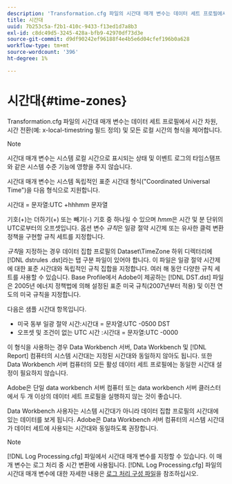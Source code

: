 ```yaml
---
description: 'Transformation.cfg 파일의 시간대 매개 변수는 데이터 세트 프로필에서 시간 차원, 시간 전환(예: x-local-timestring 필드 정의) 및 모든 로컬 시간의 형식을 제어합니다.'
title: 시간대
uuid: 7b253c5a-f2b1-410c-9433-f13ed1d7a8b3
exl-id: c8dc49d5-3245-428a-bfb9-42970df73d3e
source-git-commit: d9df90242ef96188f4e4b5e6d04cfef196b0a628
workflow-type: tm+mt
source-wordcount: '396'
ht-degree: 1%

---
```


# 시간대{#time-zones}

Transformation.cfg 파일의 시간대 매개 변수는 데이터 세트 프로필에서 시간 차원, 시간 전환(예: x-local-timestring 필드 정의) 및 모든 로컬 시간의 형식을 제어합니다.

>[!NOTE]
>
>시간대 매개 변수는 시스템 로컬 시간으로 표시되는 상태 및 이벤트 로그의 타임스탬프와 같은 시스템 수준 기능에 영향을 주지 않습니다.

시간대 매개 변수는 시스템 독립적인 표준 시간대 형식(&quot;Coordinated Universal Time&quot;)을 다음 형식으로 지원합니다.

시간대 = 문자열:UTC +hhhmm 문자열

기호(+)는 더하기(+) 또는 빼기(-) 기호 중 하나일 수 있으며 *hmm*&#x200B;은 시간 및 분 단위의 UTC로부터의 오프셋입니다. 옵션 변수 *규칙*&#x200B;은 일광 절약 시간제 또는 유사한 클럭 변환 정책을 구현할 규칙 세트를 지정합니다.

*규칙*&#x200B;을 지정하는 경우 데이터 집합 프로필의 Dataset\TimeZone 하위 디렉터리에 [!DNL dstrules .dst]라는 탭 구분 파일이 있어야 합니다. 이 파일은 일광 절약 시간제에 대한 표준 시간대와 독립적인 규칙 집합을 지정합니다. 여러 해 동안 다양한 규칙 세트를 사용할 수 있습니다. Base Profile에서 Adobe이 제공하는 [!DNL DST.dst] 파일은 2005년 에너지 정책법에 의해 설정된 표준 미국 규칙(2007년부터 적용) 및 이전 연도의 미국 규칙을 지정합니다.

다음은 샘플 시간대 항목입니다.

* 미국 동부 일광 절약 시간:시간대 = 문자열:UTC -0500 DST
* 오프셋 및 조건이 없는 UTC 시간 :시간대 = 문자열:UTC -0000

이 형식을 사용하는 경우 Data Workbench 서버, Data Workbench 및 [!DNL Report] 컴퓨터의 시스템 시간대는 지정된 시간대와 동일하지 않아도 됩니다. 또한 Data Workbench 서버 컴퓨터의 모든 활성 데이터 세트 프로필에는 동일한 시간대 설정이 필요하지 않습니다.

Adobe은 단일 data workbench 서버 컴퓨터 또는 data workbench 서버 클러스터에서 두 개 이상의 데이터 세트 프로필을 실행하지 않는 것이 좋습니다.

Data Workbench 사용자는 시스템 시간대가 아니라 데이터 집합 프로필의 시간대에 있는 데이터를 보게 됩니다. Adobe은 Data Workbench 서버 컴퓨터의 시스템 시간대가 데이터 세트에 사용되는 시간대와 동일하도록 권장합니다.

>[!NOTE]
>
>[!DNL Log Processing.cfg] 파일에서 시간대 매개 변수를 지정할 수 있습니다. 이 매개 변수는 로그 처리 중 시간 변환에 사용됩니다. [!DNL Log Processing.cfg] 파일의 시간대 매개 변수에 대한 자세한 내용은 [로그 처리 구성 파일](../../../../home/c-dataset-const-proc/c-log-proc-config-file/c-abt-log-proc-config-file.md)을 참조하십시오.
